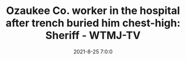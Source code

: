 ---
"title": "Ozaukee Co. worker in the hospital after trench buried him chest-high: Sheriff - WTMJ-TV"
"date": "2021-8-25 7:0:0"
"feed_name": "GOOGLENEWSCONSTRUCTION"
"feed_website": "https://news.google.com/search?q=construction%2Bincident&hl=en-US&gl=US&ceid=US:en"
"feed_rss": "https://news.google.com/rss/search?q=construction%2Bincident&hl=en-US&gl=US&ceid=US:en"
"link": "https://www.tmj4.com/news/local-news/ozaukee-co-worker-in-the-hospital-after-trench-buried-him-chest-high-sheriff"
"file": "_posts/2021-1-1-73c0480fc27632399949081dc09066b206fa84f1.md"
"accident": "1"
"drilling": "0"
"dead": "0"
"injured": "0"
---